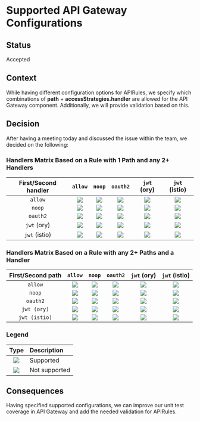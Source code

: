 # Supported API Gateway Configurations

## Status

Accepted

## Context

While having different configuration options for APIRules, we specify which combinations of **path** + **accessStrategies.handler** are allowed for the API Gateway component. Additionally, we will provide validation based on this.

## Decision

After having a meeting today and discussed the issue within the team, we decided on the following:

### Handlers Matrix Based on a Rule with 1 Path and any 2+ Handlers

| First/Second handler | `allow` | `noop` | `oauth2` | `jwt` (ory) | `jwt` (istio) |
|:---:|:---:|:---:|:---:|:---:|:---:|
| `allow` | ![](https://placehold.co/15x15/f03c15/f03c15.png) | ![](https://placehold.co/15x15/f03c15/f03c15.png) | ![](https://placehold.co/15x15/f03c15/f03c15.png) | ![](https://placehold.co/15x15/f03c15/f03c15.png) | ![](https://placehold.co/15x15/f03c15/f03c15.png) |
| `noop` | ![](https://placehold.co/15x15/f03c15/f03c15.png) | ![](https://placehold.co/15x15/00FF00/00FF00.png) | ![](https://placehold.co/15x15/00FF00/00FF00.png) | ![](https://placehold.co/15x15/00FF00/00FF00.png) | ![](https://placehold.co/15x15/f03c15/f03c15.png) |
| `oauth2` | ![](https://placehold.co/15x15/f03c15/f03c15.png) | ![](https://placehold.co/15x15/00FF00/00FF00.png) | ![](https://placehold.co/15x15/00FF00/00FF00.png) | ![](https://placehold.co/15x15/00FF00/00FF00.png) | ![](https://placehold.co/15x15/f03c15/f03c15.png) |
| `jwt` (ory) | ![](https://placehold.co/15x15/f03c15/f03c15.png) | ![](https://placehold.co/15x15/00FF00/00FF00.png) | ![](https://placehold.co/15x15/00FF00/00FF00.png) | ![](https://placehold.co/15x15/00FF00/00FF00.png) | ![](https://placehold.co/15x15/f03c15/f03c15.png) |
| `jwt` (istio) | ![](https://placehold.co/15x15/f03c15/f03c15.png) | ![](https://placehold.co/15x15/f03c15/f03c15.png) | ![](https://placehold.co/15x15/f03c15/f03c15.png) | ![](https://placehold.co/15x15/f03c15/f03c15.png) | ![](https://placehold.co/15x15/f03c15/f03c15.png) |

### Handlers Matrix Based on a Rule with any 2+ Paths and a Handler

| First/Second path | `allow` | `noop` | `oauth2` | `jwt` (ory) | `jwt` (istio) |
|:---:|:---:|:---:|:---:|:---:|:---:|
| `allow` | ![](https://placehold.co/15x15/00FF00/00FF00.png) | ![](https://placehold.co/15x15/00FF00/00FF00.png) | ![](https://placehold.co/15x15/00FF00/00FF00.png) | ![](https://placehold.co/15x15/00FF00/00FF00.png) | ![](https://placehold.co/15x15/00FF00/00FF00.png) |
| `noop` | ![](https://placehold.co/15x15/00FF00/00FF00.png) | ![](https://placehold.co/15x15/00FF00/00FF00.png) | ![](https://placehold.co/15x15/00FF00/00FF00.png) | ![](https://placehold.co/15x15/00FF00/00FF00.png) | ![](https://placehold.co/15x15/00FF00/00FF00.png) |
| `oauth2` | ![](https://placehold.co/15x15/00FF00/00FF00.png) | ![](https://placehold.co/15x15/00FF00/00FF00.png) | ![](https://placehold.co/15x15/00FF00/00FF00.png) | ![](https://placehold.co/15x15/00FF00/00FF00.png) | ![](https://placehold.co/15x15/00FF00/00FF00.png) |
| `jwt (ory)` | ![](https://placehold.co/15x15/00FF00/00FF00.png) | ![](https://placehold.co/15x15/00FF00/00FF00.png) | ![](https://placehold.co/15x15/00FF00/00FF00.png) | ![](https://placehold.co/15x15/00FF00/00FF00.png) | ![](https://placehold.co/15x15/f03c15/f03c15.png) |
| `jwt (istio)` | ![](https://placehold.co/15x15/00FF00/00FF00.png) | ![](https://placehold.co/15x15/00FF00/00FF00.png) | ![](https://placehold.co/15x15/00FF00/00FF00.png) | ![](https://placehold.co/15x15/f03c15/f03c15.png) | ![](https://placehold.co/15x15/00FF00/00FF00.png) |

### Legend

| Type | Description |
|:---:|:---|
| ![](https://placehold.co/15x15/00FF00/00FF00.png) | Supported |
| ![](https://placehold.co/15x15/f03c15/f03c15.png) | Not supported |

## Consequences

Having specified supported configurations, we can improve our unit test coverage in API Gateway and add the needed validation for APIRules.